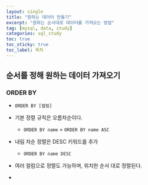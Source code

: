 ```yaml
---
layout: single
title: "원하는 데이터 만들기"
excerpt: "원하는 순서대로 데이터를 가져오는 방법"
tag: [mysql, data, study]
categories: sql_study
toc: true
toc_sticky: true
toc_label: 목차
---
```


## 순서를 정해 원하는 데이터 가져오기

### ORDER BY

- `ORDER BY [컬럼]`
- 기본 정렬 규칙은 오름차순이다.
  - `ORDER BY name`  =  `ORDER BY name ASC`

- 내림 차순 정렬은 DESC 키워드를 추가
  - `ORDER BY name DESC`



- 여러 컬럼으로 정렬도 가능하며, 위치한 순서 대로 정렬된다.
- 
